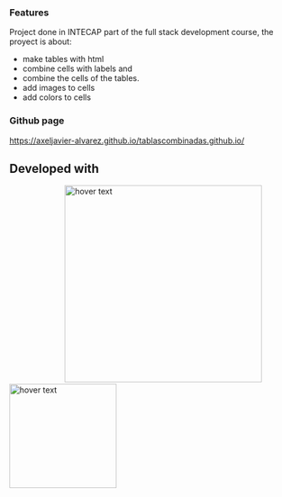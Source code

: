 ### Features
Project done in INTECAP part of the full stack development course, the proyect is about:
- make tables with html
- combine cells with labels <colspan></colspan> and <rowspan></rowspan>
- combine the cells of the tables.
- add images to cells
- add colors to cells


### Github page

https://axeljavier-alvarez.github.io/tablascombinadas.github.io/

## Developed with
<p align=left>
   &nbsp;&nbsp;&nbsp;&nbsp;&nbsp;&nbsp;&nbsp;&nbsp;&nbsp;&nbsp;&nbsp;&nbsp;&nbsp;&nbsp;&nbsp;&nbsp;&nbsp;&nbsp;&nbsp;&nbsp;&nbsp;&nbsp;&nbsp;&nbsp;
  <img src="https://images.velog.io/images/kimdlzp/post/c56bd5e7-6060-47c5-b149-83a55675f73b/174854.png" width="350" title="hover text">
    <img src="https://upload.wikimedia.org/wikipedia/commons/thumb/d/d5/CSS3_logo_and_wordmark.svg/1200px-CSS3_logo_and_wordmark.svg.png" width="190" height="185" title="hover text">
</p>
